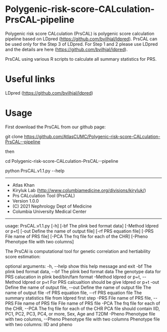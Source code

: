 # Polygenic-risk-score-CALculation-PrsCAL-pipeline


Polygenic risk score CALculation (PrsCAL) is polygenic score calculation pipeline based on LDpred (https://github.com/bvilhjal/ldpred). PrsCAL can be used only for the Step 3 of LDpred. For Step 1 and 2 please use LDpred and the details are here (https://github.com/bvilhjal/ldpred).

PrsCAL using various R scripts to calculate all summary statistics for PRS.

# Useful links

LDpred (https://github.com/bvilhjal/ldpred)

# Usage

First download the PrsCAL from our github page:

git clone https://github.com/AtlasCUMC/Polygenic-risk-score-CALculation-PrsCAL--pipeline

then 

cd Polygenic-risk-score-CALculation-PrsCAL--pipeline

python PrsCAL.v1.1.py --help 

********************************************************************* 
* Atlas Khan
* Kiryluk Lab (http://www.columbiamedicine.org/divisions/kiryluk/) 
* Prs CALculation Tool (PrsCAL)
* Version 1.0.0 
* (C) 2021 Nephrology Dept of Medicine 
* Columbia University Medical Center
 *********************************************************************
usage: PrsCAL.v1.1.py [-h] [-bf The plink bed format data]
                      [-Method ldpred or p+t]
                      [-out Define the name of output file]
                      [-rf PRS equation file] [-PRS File name of PRS file]
                      [-PCA The frq file for each of the CHR]
                      [-Pheno Phenotype file with two columns]

The PrsCAl is computational tool for genetic correlation and hertiability
score estimation:

optional arguments:
  -h, --help            show this help message and exit
  -bf The plink bed format data, --bf The plink bed format data
                        The genotype data for PRS calucation in plink
                        bed/bin/fam format
  -Method ldpred or p+t, --Method ldpred or p+t
                        For PRS calcualtion should be give ldpred or p+t
  -out Define the name of output file, --out Define the name of output file
                        The name of output file
  -rf PRS equation file, --rf PRS equation file
                        The summary statistics file from ldpred first step
  -PRS File name of PRS file, --PRS File name of PRS file
                        File name of PRS file
  -PCA The frq file for each of the CHR, --PCA The frq file for each of the CHR
                        PCA file should contain IID, PC1, PC2, PC3, PC4, or
                        more, Sex, Age and T2DM
  -Pheno Phenotype file with two columns, --Pheno Phenotype file with two columns
                        Phenotype file with two columns: IID and pheno


